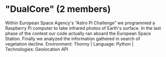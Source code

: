 # "DualCore" (2 members)

Within European Space Agency's “Astro Pi Challenge” we
programmed a Raspberry Pi computer to take infrared photos
of Earth's surface. In the last phase of the contest our code
actually ran aboard the European Space Station. Finally we
analyzed the information gathered in search of vegetation
decline.
Environment: Thonny | Language: Python | Technologies: Geolocation API
